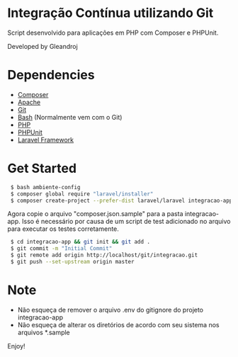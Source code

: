 # Integração Contínua utilizando Git

Script desenvolvido para aplicações em PHP com Composer e PHPUnit.

Developed by Gleandroj

# Dependencies

* [Composer](https://getcomposer.org)
* [Apache](https://www.apache.org)
* [Git](https://git-scm.com)
* [Bash](https://www.gnu.org/software/bash) (Normalmente vem com o Git)
* [PHP](https://secure.php.net)
* [PHPUnit](https://phpunit.de)
* [Laravel Framework](https://laravel.com/docs/master)

# Get Started

```sh
 $ bash ambiente-config
 $ composer global require "laravel/installer"
 $ composer create-project --prefer-dist laravel/laravel integracao-app
```
Agora copie o arquivo "composer.json.sample" para a pasta integracao-app.
Isso é necessário por causa de um script de test adicionado no arquivo para executar os testes corretamente.

```sh
 $ cd integracao-app && git init && git add .
 $ git commit -m "Initial Commit"
 $ git remote add origin http://localhost/git/integracao.git
 $ git push --set-upstream origin master
```

# Note

* Não esqueça de remover o arquivo .env do gitignore do projeto integracao-app
* Não esqueça de alterar os diretórios de acordo com seu sistema nos arquivos *.sample

Enjoy!
